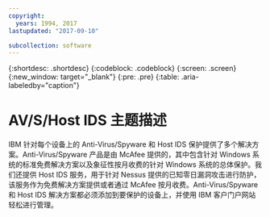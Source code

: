 ```yaml
---
copyright:
  years: 1994, 2017
lastupdated: "2017-09-10"

subcollection: software
---
```


{:shortdesc: .shortdesc}
{:codeblock: .codeblock}
{:screen: .screen}
{:new_window: target="_blank"}
{:pre: .pre}
{:table: .aria-labeledby="caption"}

# AV/S/Host IDS 主题描述

IBM 针对每个设备上的 Anti-Virus/Spyware 和 Host IDS 保护提供了多个解决方案<!--- (http://www.softlayer.com/services/security /mcafeeAntiVirus) --->。Anti-Virus/Spyware 产品是由 McAfee 提供的，其中包含针对 Windows 系统的标准免费解决方案以及象征性按月收费的针对 Windows 系统的总体保护。我们还提供 Host IDS 服务，用于针对 Nessus 提供的已知零日漏洞攻击进行防护，该服务作为免费解决方案提供或者通过 McAfee 按月收费。Anti-Virus/Spyware 和 Host IDS 解决方案都必须添加到要保护的设备上，并使用 IBM 客户门户网站轻松进行管理。  
